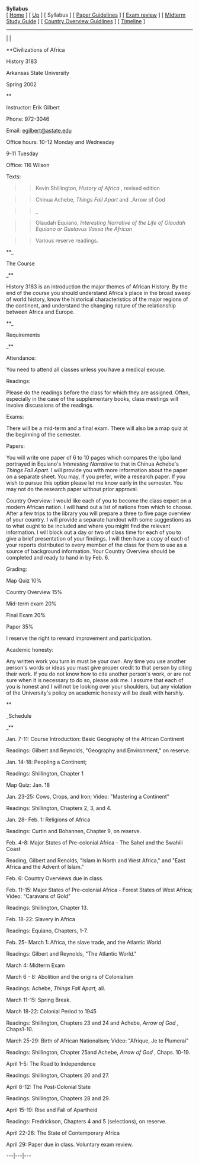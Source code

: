 **Syllabus**  
[ [Home](./) ] [ [Up](african_history.htm) ] [ Syllabus ] [ [Paper
Guidelines](paper_guidlines.htm) ] [ [Exam review](exam_review.htm) ] [
[Midterm Study Guide](midterm_study_guide.htm) ] [ [Country Overview
Guidlines](country_overview_guidlines.htm) ] [ [Timeline](timeline.htm) ]

  
  
---  
| |

**Civilizations of Africa

History 3183

Arkansas State University

Spring 2002

**



Instructor: Erik Gilbert

Phone: 972-3046

Email: egilbert@astate.edu

Office hours: 10-12 Monday and Wednesday

9-11 Tuesday

Office: 116 Wilson

Texts:

> > Kevin Shillington, _History of Africa_ , revised edition

>>

>> Chinua Achebe, _Things Fall Apart_ and _Arrow of God

>>

>> _

>>

>> Olaudah Equiano, _Interesting Narrative of the Life of Olaudah Equiano or
Gustavus Vassa the African_

>>

>> Various reserve readings.

>>

>>  

**_

The Course

_**

History 3183 is an introduction the major themes of African History. By the
end of the course you should understand Africa's place in the broad sweep of
world history, know the historical characteristics of the major regions of the
continent, and understand the changing nature of the relationship between
Africa and Europe.

**_

Requirements

_**

Attendance:

You need to attend all classes unless you have a medical excuse.

Readings:

Please do the readings before the class for which they are assigned. Often,
especially in the case of the supplementary books, class meetings will involve
discussions of the readings.

Exams:

There will be a mid-term and a final exam. There will also be a map quiz at
the beginning of the semester.

Papers:

You will write one paper of 6 to 10 pages which compares the Igbo land
portrayed in Equiano's _Interesting Narrative_ to that in Chinua Achebe's
_Things Fall Apart_. I will provide you with more information about the paper
on a separate sheet. You may, if you prefer, write a research paper. If you
wish to pursue this option please let me know early in the semester. You may
not do the research paper without prior approval.

Country Overview: I would like each of you to become the class expert on a
modern African nation. I will hand out a list of nations from which to choose.
After a few trips to the library you will prepare a three to five page
overview of your country. I will provide a separate handout with some
suggestions as to what ought to be included and where you might find the
relevant information. I will block out a day or two of class time for each of
you to give a brief presentation of your findings. I will then have a copy of
each of your reports distributed to every member of the class for them to use
as a source of background information. Your Country Overview should be
completed and ready to hand in by Feb. 6.

Grading:

Map Quiz 10%

Country Overview 15%

Mid-term exam 20%

Final Exam 20%

Paper 35%

I reserve the right to reward improvement and participation.

Academic honesty:

Any written work you turn in must be your own. Any time you use another
person's words or ideas you must give proper credit to that person by citing
their work. If you do not know how to cite another person's work, or are not
sure when it is necessary to do so, please ask me. I assume that each of you
is honest and I will not be looking over your shoulders, but any violation of
the University's policy on academic honesty will be dealt with harshly.

**

_Schedule

_**

Jan. 7-11: Course Introduction: Basic Geography of the African Continent

Readings: Gilbert and Reynolds, "Geography and Environment," on reserve.



Jan. 14-18: Peopling a Continent;

Readings: Shillington, Chapter 1

> > > > > > >  

Map Quiz: Jan. 18

Jan. 23-25: Cows, Crops, and Iron; Video: "Mastering a Continent"

Readings: Shillington, Chapters 2, 3, and 4.



Jan. 28- Feb. 1: Religions of Africa

Readings: Curtin and Bohannen, Chapter 9, on reserve.



Feb. 4-8: Major States of Pre-colonial Africa - The Sahel and the Swahili
Coast

Reading, Gilbert and Renolds, "Islam in North and West Africa," and "East
Africa and the Advent of Islam."



Feb. 6: Country Overviews due in class.



Feb. 11-15: Major States of Pre-colonial Africa - Forest States of West
Africa; Video: "Caravans of Gold"

Readings: Shillington, Chapter 13.



Feb. 18-22: Slavery in Africa

Readings: Equiano, Chapters, 1-7.



Feb. 25- March 1: Africa, the slave trade, and the Atlantic World

Readings: Gilbert and Reynolds, "The Atlantic World."



March 4: Midterm Exam



March 6 - 8: Abolition and the origins of Colonialism

Readings: Achebe, _Things Fall Apart,_ all.



March 11-15: Spring Break.



March 18-22: Colonial Period to 1945

Readings: Shillington, Chapters 23 and 24 and Achebe, _Arrow of_ _God_ ,
Chaps1-10.



March 25-29: Birth of African Nationalism; Video: "Afrique, Je te Plumerai"

Readings: Shillington, Chapter 25and Achebe, _Arrow of God_ , Chaps. 10-19.



April 1-5: The Road to Independence

Readings: Shillington, Chapters 26 and 27.



April 8-12: The Post-Colonial State

Readings: Shillington, Chapters 28 and 29.



April 15-19: Rise and Fall of Apartheid

Readings: Fredrickson, Chapters 4 and 5 (selections), on reserve.



April 22-26: The State of Contemporary Africa



April 29: Paper due in class. Voluntary exam review.

> > > > > > > >  

  
---|---|---


